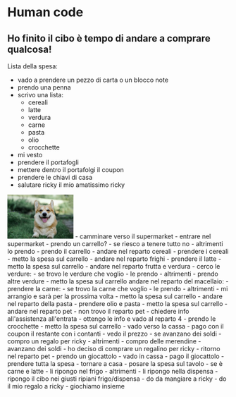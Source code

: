 # Human code

## Ho finito il cibo è tempo di andare a comprare qualcosa!

Lista della spesa:
- vado a prendere un pezzo di carta o un blocco note
- prendo una penna
- scrivo una lista:
    - cereali
    - latte
    - verdura
    - carne
    - pasta
    - olio
    - crocchette
- mi vesto
- prendere il portafogli
- mettere dentro il portafolgi il coupon
- prendere le chiavi di casa
- salutare ricky il mio amatissimo ricky   
<img src="ricky.jpg" alt="ricky" width="150px">
- camminare verso il supermarket
- entrare nel supermarket
- prendo un carrello?
    - se riesco a tenere tutto no
    - altrimenti lo prendo
        - prendo il carrello
- andare nel reparto cereali
- prendere i cereali
- metto la spesa sul carrello
- andare nel reparto frighi
- prendere il latte
- metto la spesa sul carrello
- andare nel reparto frutta e verdura
- cerco le verdure:
    - se trovo le verdure che voglio
        - le prendo
    - altrimenti 
        - prendo altre verdure
- metto la spesa sul carrello
andare nel reparto del macellaio:
- prendere la carne:
    - se trovo la carne che voglio
        - le prendo
    - altrimenti 
        - mi arrangio e sarà per la prossima volta
- metto la spesa sul carrello
- andare nel reparto della pasta
- prendere olio e pasta
- metto la spesa sul carrello
- andare nel reparto pet
- non trovo il reparto pet
- chiedere info all'assistenza all'entrata
- ottengo le info e vado al reparto 4
- prendo le crocchette
- metto la spesa sul carrello
- vado verso la cassa
- pago con il coupon il restante con i contanti
- vedo il prezzo
-  se avanzano dei soldi
    - compro un regalo per ricky
    -  altrimenti 
        -  compro delle merendine
- avanzano dei soldi
- ho deciso di comprare un regalino per ricky
- ritorno nel reparto pet
- prendo un giocattolo
- vado in cassa
- pago il giocattolo
- prendere tutta la spesa 
- tornare a casa
- posare la spesa sul tavolo
    - se è carne e latte
        - li ripongo nel frigo 
    - altrimenti 
        - li ripongo nella dispensa
- ripongo il cibo nei giusti ripiani frigo/dispensa
- do da mangiare a ricky
- do il mio regalo a ricky 
- giochiamo insieme
